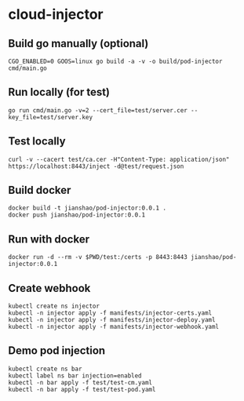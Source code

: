 # cloud-injector

## Build go manually (optional)
~~~ shell
CGO_ENABLED=0 GOOS=linux go build -a -v -o build/pod-injector cmd/main.go
~~~

## Run locally (for test)
~~~ shell
go run cmd/main.go -v=2 --cert_file=test/server.cer --key_file=test/server.key
~~~

## Test locally
~~~ shell
curl -v --cacert test/ca.cer -H"Content-Type: application/json" https://localhost:8443/inject -d@test/request.json
~~~

## Build docker
~~~ shell
docker build -t jianshao/pod-injector:0.0.1 .
docker push jianshao/pod-injector:0.0.1
~~~

## Run with docker
~~~ shell
docker run -d --rm -v $PWD/test:/certs -p 8443:8443 jianshao/pod-injector:0.0.1
~~~

## Create webhook
~~~ shell
kubectl create ns injector
kubectl -n injector apply -f manifests/injector-certs.yaml
kubectl -n injector apply -f manifests/injector-deploy.yaml
kubectl -n injector apply -f manifests/injector-webhook.yaml
~~~

## Demo pod injection
~~~ shell
kubectl create ns bar
kubectl label ns bar injection=enabled
kubectl -n bar apply -f test/test-cm.yaml
kubectl -n bar apply -f test/test-pod.yaml
~~~
